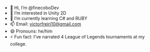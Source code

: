- 👋 Hi, I’m @finecoboDev
- 👀 I’m interested in Unity 2D
- 🌱 I’m currently learning C# and RUBY
- 📫 Email: victorfreiri10@gmail.com  
- 😄 Pronouns: he/him
- ⚡ Fun fact: I've narrated 4 League of Legends tournaments at my college.

<!---
finecoboDev/finecoboDev is a ✨ special ✨ repository because its `README.md` (this file) appears on your GitHub profile.
You can click the Preview link to take a look at your changes.
--->
